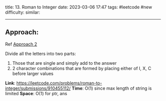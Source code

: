 title: 13. Roman to Integer
date: 2023-03-06 17:47
tags: #leetcode #new
difficulty:
similar: 

---
## Approach:
Ref [Approach 2](https://leetcode.com/problems/roman-to-integer/editorial/#:~:text=Approach%202%3A%20Left%2Dto%2DRight%20Pass%20Improved)

Divide all the letters into two parts:
1. Those that are single and simply add to the answer
2. 2 character combinations that are formed by placing either of I, X, C before larger values

**Link**: https://leetcode.com/problems/roman-to-integer/submissions/910455112/
**Time**: O(1) since max length of string is limited 
**Space**: O(1) for ptr, ans